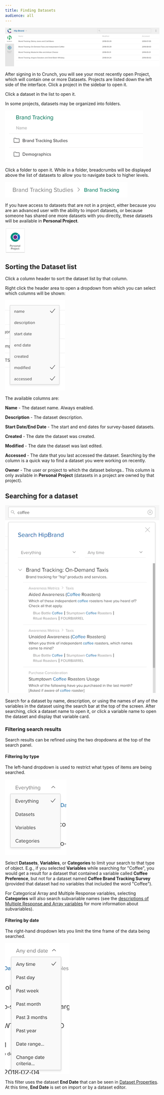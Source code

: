 ```yaml
---
title: Finding Datasets
audience: all
---
```


![](images/Projects.png)

After signing in to Crunch, you will see your most recently open Project, which will contain one or more Datasets. Projects are listed down the left side of the interface. Click a project in the sidebar to open it.

Click a dataset in the list to open it.

In some projects, datasets may be organized into folders.

![](images/ProjectsFolders.png)

Click a folder to open it. While in a folder, breadcrumbs will be displayed above the list of datasets to allow you to navigate back to higher levels.

![](images/ProjectsBreadcrumbs.png)

If you have access to datasets that are not in a project, either because you are an advanced user with the ability to import datasets, or because someone has shared one more datasets with you directly, these datasets will be available in **Personal Project**.

![](images/PersonalProject.png)

## Sorting the Dataset list

Click a column header to sort the dataset list by that column.

Right click the header area to open a dropdown from which you can select which columns will be shown:

![Dataset Column Picker](images/DatasetColumns.png)

The available columns are:

**Name** - The dataset name. Always enabled.

**Description** - The dataset description.

**Start Date/End Date** - The start and end dates for survey-based datasets.

**Created** - The date the dataset was created.

**Modified** - The date the dataset was last edited.

**Accessed** - The date that you last accessed the dataset. Searching by the column is a quick way to find a dataset you were working on recently.

**Owner** - The user or project to which the dataset belongs.. This column is only available in **Personal Project** (datasets in a project are owned by that project).

## Searching for a dataset

![Search results](images/search-results.png)

Search for a dataset by name, description, or using the names of any of the variables in the dataset using the search bar at the top of the screen. After searching, click a dataset name to open it, or click a variable name to open the dataset and display that variable card.

### Filtering search results

Search results can be refined using the two dropdowns at the top of the search panel.

#### Filtering by type

The left-hand dropdown is used to restrict what types of items are being searched.

![Filter By Type](images/search-results-filter-type.png)

Select **Datasets**, **Variables**, or **Categories** to limit your search to that type of object. E.g., if you selected **Variables** while searching for "Coffee", you would get a result for a dataset that contained a variable called **Coffee Preference**, but not for a dataset named **Coffee Brand Tracking Survey** (provided that dataset had no variables that included the word "Coffee").

For Categorical Array and Multiple Response variables, selecting **Categories** will also search subvariable names (see the [descriptions of Multiple Response and Array variables](crunch_variable-cards.html) for more information about subvariables).

#### Filtering by date

The right-hand dropdown lets you limit the time frame of the data being searched.

![Filter By Date](images/search-results-filter-date.png)

This filter uses the dataset **End Date** that can be seen in [Dataset Properties](crunch_dataset-properties.html). At this time, **End Date** is set on import or by a dataset editor.
